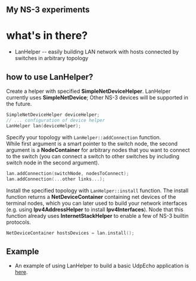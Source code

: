 ## My NS-3 experiments

# what's in there?

* LanHelper -- easily building LAN network with hosts connected by switches in arbitrary topology

## how to use LanHelper?
Create a helper with specified **SimpleNetDeviceHelper**. 
LanHelper currently uses **SimpleNetDevice**; Other NS-3 devices will be supported in the future.  
```cpp
SimpleNetDeviceHelper deviceHelper;
// ... configuration of device helper
LanHelper lan(deviceHelper);
```
Specify your topology with `LanHelper::addConnection` function.  
While first argument is a smart pointer to the switch node, the second argument is a **NodeContainer** for arbitrary nodes that you want to connect to the switch (you can connect a switch to other switches by including switch node in the second argument).  
```cpp
lan.addConnection(switchNode, nodesToConnect);
lan.addConnection(...other links...);
```
Install the specified topology with `LanHelper::install` function.
The install function returns a **NetDeviceContainer** containing net devices of the terminal nodes, which you can later used to build your network interfaces (e.g. using **Ipv4AddressHelper** to install **Ipv4Interfaces**). Node that this function already uses **InternetStackHelper** to enable a few of NS-3 builtin protocols.
```cpp
NetDeviceContainer hostsDevices = lan.install();
```

## Example  
* An example of using LanHelper to build a basic UdpEcho application is [here](https://github.com/DSrcl/ns3-scratch/blob/master/lan/lan.cc).